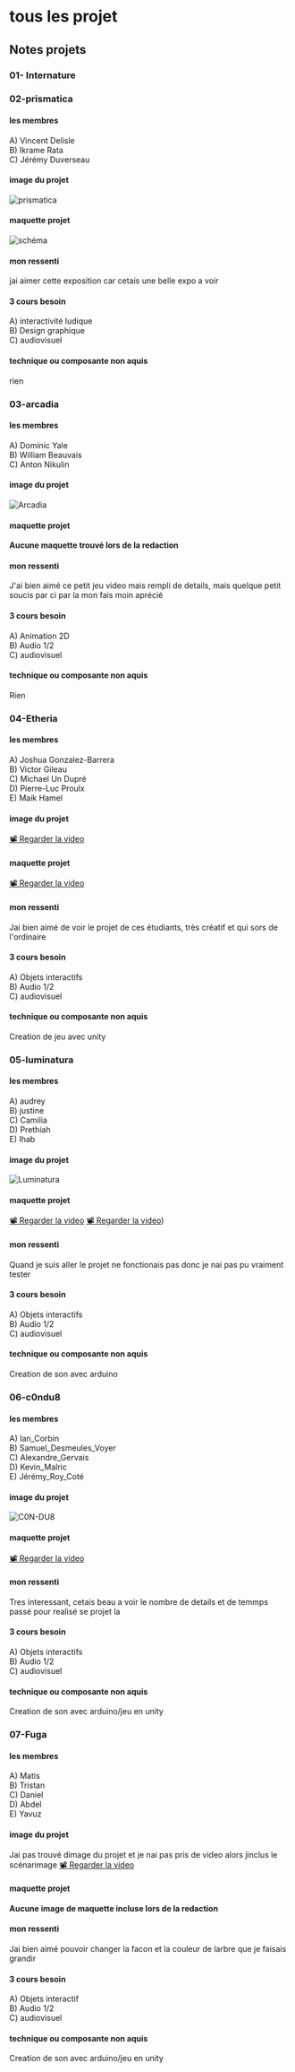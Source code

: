 # tous les projet 
## Notes projets
### 01- Internature <br/>

### 02-prismatica <br/>
#### les membres
A) Vincent Delisle <br/>
B) Ikrame Rata <br/>
C) Jérémy Duverseau <br/>
#### image du projet
![prismatica](media/maquette_4.jpg)
#### maquette projet
![schéma](media/scenario_interactif.png)
#### mon ressenti
jai aimer cette exposition car cetais une belle expo a voir
#### 3 cours besoin
A) interactivité ludique <br/>
B) Design graphique <br/>
C) audiovisuel <br/>
#### technique ou composante non aquis
rien <br/>

### 03-arcadia <br/>
#### les membres
A) Dominic Yale <br/>
B) William Beauvais <br/>
C) Anton Nikulin <br/>
#### image du projet
![Arcadia](media/Arcadia_img.png)
#### maquette projet
**Aucune maquette trouvé lors de la redaction**
#### mon ressenti
J'ai bien aimé ce petit jeu video mais rempli de details, mais quelque petit soucis par ci par la mon fais moin aprécié
#### 3 cours besoin
A) Animation 2D <br/>
B) Audio 1/2 <br/>
C) audiovisuel <br/>
#### technique ou composante non aquis
Rien <br/>

### 04-Etheria <br/>
#### les membres
A) Joshua Gonzalez-Barrera  <br/>
B) Victor Gileau <br/>
C) Michael Un Dupré <br/>
D) Pierre-Luc Proulx <br/>
E) Maik Hamel <br/>
#### image du projet
[📽 Regarder la video](https://youtu.be/GQIxuZGOXwk) <br/>
#### maquette projet
[📽 Regarder la video](https://youtu.be/GQIxuZGOXwk)
#### mon ressenti
Jai bien aimé de voir le projet de ces étudiants, très créatif et qui sors de l'ordinaire
#### 3 cours besoin
A) Objets interactifs <br/>
B) Audio 1/2 <br/>
C) audiovisuel <br/>
#### technique ou composante non aquis
Creation de jeu avec unity <br/>

### 05-luminatura <br/>
#### les membres
A) audrey  <br/>
B) justine <br/>
C) Camilia <br/>
D) Prethiah <br/>
E) Ihab <br/>
#### image du projet
![Luminatura](media/Luminatura.png) <br/>
#### maquette projet
[📽 Regarder la video](https://www.youtube.com/watch?v=9Ty8B9qVx1c)
[📽 Regarder la video](https://www.youtube.com/watch?v=_t8blyjZfRY))

#### mon ressenti
Quand je suis aller le projet ne fonctionais pas donc je nai pas pu vraiment tester
#### 3 cours besoin
A) Objets interactifs <br/>
B) Audio 1/2 <br/>
C) audiovisuel <br/>
#### technique ou composante non aquis
Creation de son avec arduino <br/>

### 06-c0ndu8 <br/>
#### les membres
A) Ian_Corbin <br/>
B) Samuel_Desmeules_Voyer <br/>
C) Alexandre_Gervais <br/>
D) Kevin_Malric  <br/>
E) Jérémy_Roy_Coté <br/>
#### image du projet
![C0N-DU8](media/C0N-DU8.png)<br/>
#### maquette projet
[📽 Regarder la video](https://www.youtube.com/watch?v=z30DYRxXN6c)
#### mon ressenti
Tres interessant, cetais beau a voir le nombre de details et de temmps passé pour realisé se projet la
#### 3 cours besoin
A) Objets interactifs <br/>
B) Audio 1/2 <br/>
C) audiovisuel <br/>
#### technique ou composante non aquis
Creation de son avec arduino/jeu en unity <br/>

### 07-Fuga <br/>
#### les membres
A) Matis <br/>
B) Tristan <br/>
C) Daniel <br/>
D) Abdel  <br/>
E) Yavuz <br/>
#### image du projet
Jai pas trouvé dimage du projet et je nai pas pris de video alors jinclus le scénarimage
[📽 Regarder la video](https://youtu.be/xKefpLbpBwk)<br/>
#### maquette projet
**Aucune image de maquette incluse lors de la redaction**
#### mon ressenti
Jai bien aimé pouvoir changer la facon et la couleur de larbre que je faisais grandir
#### 3 cours besoin
A) Objets interactif <br/>
B) Audio 1/2 <br/>
C) audiovisuel <br/>
#### technique ou composante non aquis
Creation de son avec arduino/jeu en unity <br/>

